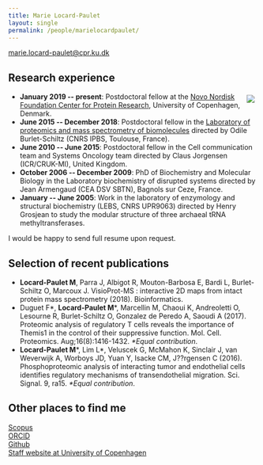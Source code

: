 ```yaml
---
title: Marie Locard-Paulet
layout: single
permalink: /people/marielocardpaulet/
---
```


<marie.locard-paulet@cpr.ku.dk>

<!--- ![Photo of Marie Locard-Paulet](people_marielocardpaulet.jpg) -->

## Research experience

<img style="float: right; margin: 5px;" src="https://jensenlab.org/_pages/people_marielocardpaulet.jpg" /> 

- **January 2019 -- present**: 
Postdoctoral fellow at the [Novo Nordisk Foundation Center for Protein Research](http://www.cpr.ku.dk/), University of Copenhagen, Denmark.
- **June 2015 -- December 2018**: 
Postdoctoral fellow in the [Laboratory of proteomics and mass spectrometry of biomolecules](http://www.ipbs.fr/proteomics-and-mass-spectrometry-biomolecules) directed by Odile Burlet-Schiltz (CNRS IPBS, Toulouse, France).
- **June 2010 -- June 2015**: 
Postdoctoral fellow in the Cell communication team and Systems Oncology team directed by Claus Jorgensen (ICR/CRUK-MI), United Kingdom. 
- **October 2006 -- December 2009**: 
PhD of Biochemistry and Molecular Biology in the Laboratory biochemistry of disrupted systems directed by Jean Armengaud (CEA DSV SBTN), Bagnols sur Ceze, France.
- **January -- June 2005**: 
Work in the laboratory of enzymology and structural biochemistry (LEBS, CNRS UPR9063) directed by Henry Grosjean to study the modular structure of three archaeal tRNA methyltransferases. 

I would be happy to send full resume upon request.

## Selection of recent publications
- **Locard-Paulet M**, Parra J, Albigot R, Mouton-Barbosa E, Bardi L, Burlet-Schiltz O, Marcoux J. VisioProt-MS : interactive 2D maps from intact protein mass spectrometry (2018). Bioinformatics.
- Duguet F\*, **Locard-Paulet M**\*, Marcellin M, Chaoui K, Andreoletti O, Lesourne R, Burlet-Schiltz O, Gonzalez de Peredo A, Saoudi A (2017). Proteomic analysis of regulatory T cells reveals the importance of Themis1 in the control of their suppressive function. Mol. Cell. Proteomics. Aug;16(8):1416-1432. *\*Equal contribution*.
- **Locard-Paulet M**\*, Lim L\*, Veluscek G, McMahon K, Sinclair J, van Weverwijk A, Worboys JD, Yuan Y, Isacke CM, J??rgensen C (2016). Phosphoproteomic analysis of interacting tumor and endothelial cells identifies regulatory mechanisms of transendothelial migration. Sci. Signal. 9, ra15. *\*Equal contribution*.

## Other places to find me

[Scopus](https://www.scopus.com/authid/detail.uri?authorId=55315119400) \
[ORCID](http://orcid.org/0000-0003-2879-9224)  \
[Github](https://github.com/mlocardpaulet)  \
[Staff website at University of Copenhagen](https://www.cpr.ku.dk/staff/jensen-group/?pure=en/persons/638890)